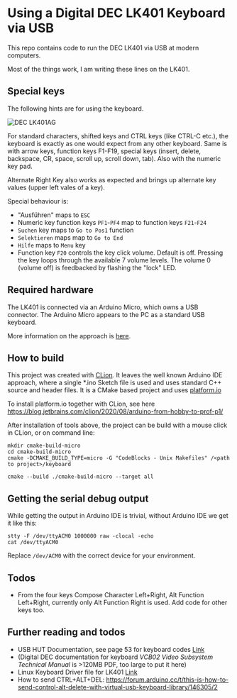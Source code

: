 # Using a Digital DEC LK401 Keyboard via USB

This repo contains code to run the DEC LK401 via USB at modern computers.

Most of the things work, I am writing these lines on the LK401.

## Special keys

The following hints are for using the keyboard.

![DEC LK401AG](./images/dec_lk_401.png)

For standard characters, shifted keys and CTRL keys (like CTRL-C etc.), the keyboard is exactly as one would expect from
any other keyboard. Same is with arrow keys, function keys F1-F19, special keys (insert, delete, backspace, CR, space,
scroll up, scroll down, tab). Also with the numeric key pad.

Alternate Right Key also works as expected and brings up alternate key values (upper left vales of a key).

Special behaviour is:
* "Ausführen" maps to ```ESC```
* Numeric key function keys ```PF1```-```PF4``` map to function keys
  ```F21```-```F24```
* ```Suchen``` key maps to ```Go to Pos1``` function
* ```Selektieren``` maps map to ```Go to End```
* ```Hilfe``` maps to ```Menu``` key
* Function key ```F20``` controls the key click volume. Default is off. Pressing
  the key loops through the available 7 volume levels. The volume 0 (volume off)
  is feedbacked by flashing the "lock" LED.

## Required hardware

The LK401 is connected via an Arduino Micro, which owns a USB connector. The Arduino Micro appears to the PC as a 
standard USB keyboard.

More information on the approach is [here](http://spurtikus.de/posts/electronics/diy-usb-keyboard/).

## How to build
This project was created with [CLion](https://www.jetbrains.com/clion/).
It leaves the well known Arduino IDE approach, where a single *.ino Sketch file is used and uses standard C++ source and
header files. It is a CMake based project and uses [platform.io](https://platformio.org/)

To install platform.io together with CLion, see here
https://blog.jetbrains.com/clion/2020/08/arduino-from-hobby-to-prof-p1/

After installation of tools above, the project can be build with a mouse click in CLion, or on command line:

```shell
mkdir cmake-build-micro
cd cmake-build-micro
cmake -DCMAKE_BUILD_TYPE=micro -G "CodeBlocks - Unix Makefiles" /<path to project>/keyboard

cmake --build ./cmake-build-micro --target all
```

## Getting the serial debug output
While getting the output in Arduino IDE is trivial, without Arduino IDE we get it like this:

```shell
stty -F /dev/ttyACM0 1000000 raw -clocal -echo
cat /dev/ttyACM0
```

Replace ```/dev/ACM0``` with the correct device for your environment.

## Todos
* From the four keys Compose Character Left+Right, Alt Function Left+Right, currently only Alt Function Right is used. 
  Add code for other keys too.

## Further reading and todos
* USB HUT Documentation, see page 53 for keyboard codes [Link](./doc/Hut1_12v2.pdf)
* (Digital DEC documentation for keyboard *VCB02 Video Subsystem Technical Manual* is >120MB PDF, too large to put it 
  here)
* Linux Keyboard Driver file for LK401 [Link](doc/lkkbd.c.txt)
* How to send CTRL+ALT+DEL:
  https://forum.arduino.cc/t/this-is-how-to-send-control-alt-delete-with-virtual-usb-keyboard-library/146305/2
